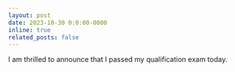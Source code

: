 ```yaml
---
layout: post
date: 2023-10-30 0:0:00-0000
inline: true
related_posts: false
---
```


I am thrilled to announce that I passed my qualification exam today.